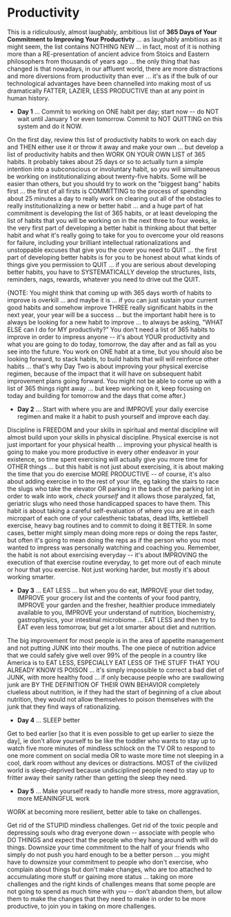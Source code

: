 # Productivity

This is a ridiculously, almost laughably, ambitious list of **365 Days of Your Commitment to Improving Your Productivty** ... as laughably ambitious as it might seem, the list contains NOTHING NEW ... in fact, most of it is nothing more than a RE-presentation of ancient advice from Stoics and Eastern philosophers from thousands of years ago ... the only thing that has changed is that nowadays, in our affluent world, there are more distractions and more diversions from productivity than ever ... it's as if the bulk of our technological advantages have been channelled into making most of us dramatically FATTER, LAZIER, LESS PRODUCTIVE than at any point in human history.

* **Day 1** ... Commit to working on ONE habit per day; start now -- do NOT wait until January 1 or even tomorrow.  Commit to NOT QUITTING on this system and do it NOW.

On the first day, review this list of productivity habits to work on each day and THEN either use it or throw it away and make your own ... but develop a list of productivity habits and then WORK ON YOUR OWN LIST of 365 habits.  It probably takes about 25 days or so to actually turn a simple intention into a subconscious or involuntary habit, so you will simultaneous be working on institutionalizing about twenty-five habits. Some will be easier than others, but you should try to work on the "biggest bang" habits first ... the first of all firsts is COMMITTING to the process of spending about 25 minutes a day to really work on clearing out all of the obstacles to really institutionalizing a new or better habit ... and a huge part of hat commitment is developing the list of 365 habits, or at least developing the list of habits that you will be working on in the next three to four weeks, ie the very first part of developing a better habit is thinking about that better habit and what it's really going to take for you to overcome your old reasons for failure, including your brilliant intellectual rationalizations and unstoppable excuses that give you the cover you need to QUIT ... the first part of developing better habits is for you to be honest about what kinds of things give you permission to QUIT ... if you are serious about developing better habits, you have to SYSTEMATICALLY develop the structures, lists, reminders, nags, rewards, whatever you need to drive out the QUIT.  

{NOTE: You might think that coming up with 365 days worth of habits to improve is overkill ... and maybe it is ... if you can just sustain your current good habits and somehow improve THREE really significant habits in the next year, your year will be a success ... but the important habit here is to always be looking for a new habit to improve ... to always be asking, "WHAT ELSE can I do for MY productivity?"  You don't need a list of 365 habits to improve in order to impress anyone -- it's about YOUR productivity and what you are going to do today, tomorrow, the day after and as fall as you see into the future. You work on ONE habit at a time, but you should also be looking forward, to stack habits, to build habits that will will reinforce other habits ... that's why Day Two is about improving your physical exercise regimen, because of the impact that it will have on subsequent habit improvement plans going forward. You might not be able to come up with a list of 365 things right away ... but keep working on it, keep focusing on today and building for tomorrow and the days that come after.}

* **Day 2** ... Start with where you are and IMPROVE your daily exercise regimen and make it a habit to push yourself and improve each day.

Discipline is FREEDOM and your skills in spiritual and mental discipline will almost build upon your skills in physical discipline. Physical exercise is not just important for your physical health ... improving your physical health is going to make you more productive in every other endeavor in your existence, so time spent exercising will actually give you more time for OTHER things ... but this habit is not just about exercising, it is about making the time that you do exercise MORE PRODUCTIVE -- of course, it's also about adding exercise in to the rest of your life, eg taking the stairs to race the slugs who take the elevator OR parking in the back of the parking lot in order to walk into work, *check yourself* and it allows those paralyzed, fat, geriatric slugs who need those handicapped spaces to have them.  This habit is about taking a careful self-evaluation of where you are at in each micropart of each one of your calesthenic tabatas, dead lifts, kettlebell exercise, heavy bag routines and to commit to doing it BETTER.  In some cases, better might simply mean doing more reps or doing the reps faster, but often it's going to mean doing the reps as if the person who you most wanted to impress was personally watching and coaching you.  Remember, the habit is not about exercising everyday -- it's about IMPROVING the execution of that exercise routine everyday, to get more out of each minute or hour that you exercise. Not just working harder, but mostly it's about working smarter.

* **Day 3** ... EAT LESS ... but when you do eat, IMPROVE your diet today, IMPROVE your grocery list and the contents of your food pantry, IMPROVE your garden and the fresher, healthier produce immediately available to you, IMPROVE your understand of nutrition, biochemistry, gastrophysics, your intestinal microbiome ... EAT LESS and then try to EAT even less tomorrow, but get a lot smarter about diet and nutrition.

The big improvement for most people is in the area of appetite management and not putting JUNK into their mouths. The one piece of nutrition advice that we could safely give well over 99% of the people in a country like America is to EAT LESS, ESPECIALLY EAT LESS OF THE STUFF THAT YOU ALREADY KNOW IS POISON ... it's simply impossible to correct a bad diet of JUNK, with more healthy food ... if only because people who are swallowing junk are BY THE DEFINITION OF THEIR OWN BEHAVIOR completely clueless about nutrition, ie if they had the start of beginning of a clue about nutrition, they would not allow themselves to poison themselves with the junk that they find ways of rationalizing.

* **Day 4** ... SLEEP better

Get to bed earlier [so that it is even possible to get up earlier to sieze the day], ie don't allow yourself to be like the toddler who wants to stay up to watch five more minutes of mindless schlock on the TV OR to respond to one more comment on social media OR to waste more time not sleeping in a cool, dark room without any devices or distractions.  MOST of the civilized world is sleep-deprived because undisciplined people need to stay up to fritter away their sanity rather than getting the sleep they need.  
* **Day 5** ... Make yourself ready to handle more stress, more aggravation, more MEANINGFUL work

WORK at becoming more resilient, better able to take on challenges.

Get rid of the STUPID mindless challenges.  Get rid of the toxic people and depressing souls who drag everyone down -- associate with people who DO THINGS and expect that the people who they hang around with will do things.  Downsize your time commitment to the half of your friends who simply do not push you hard enough to be a better person ... you might have to downsize your commitment to people who don't exercise, who complain about things but don't make changes, who are too attached to accumulating more stuff or gaining more status ... taking on more challenges and the right kinds of challenges means that some people are not going to spend as much time with you -- don't abandon them, but allow them to make the changes that they need to make in order to be more productive, to join you in taking on more challenges.
